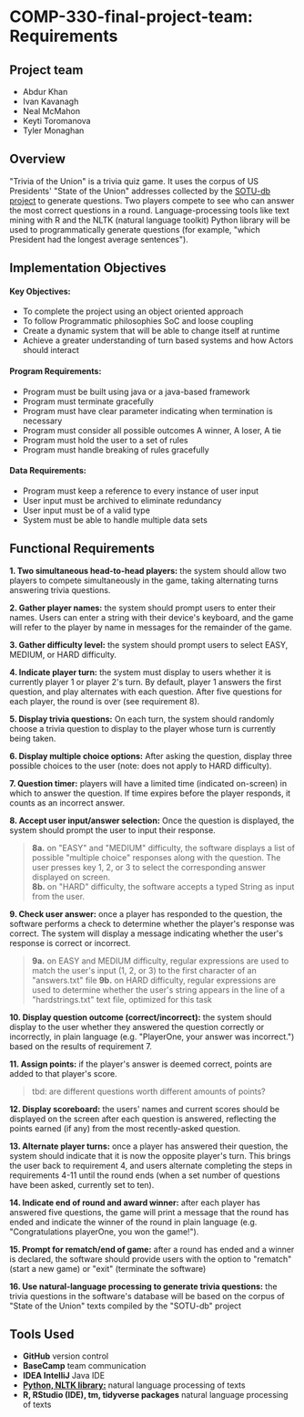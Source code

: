 # COMP-330-final-project-team: Requirements

## Project team
- Abdur Khan
- Ivan Kavanagh
- Neal McMahon
- Keyti Toromanova
- Tyler Monaghan

## Overview
"Trivia of the Union" is a trivia quiz game. It uses the corpus of US Presidents' "State of the Union" addresses collected by the [SOTU-db project](http://gitpages.sotu-db.com) to generate questions. Two players compete to see who can answer the most correct questions in a round. Language-processing tools like text mining with R and the NLTK (natural language toolkit) Python library will be used to programmatically generate questions (for example, "which President had the longest average sentences").
## Implementation Objectives
#### Key Objectives:
- To complete the project using an object oriented approach
- To follow Programmatic philosophies SoC and loose coupling
- Create a dynamic system that will be able to change itself at runtime
- Achieve a greater understanding of turn based systems and how Actors should interact

#### Program Requirements:
- Program must be built using java or a java-based framework
-	Program must terminate gracefully
-	Program must have clear parameter indicating when termination is necessary
-	Program must consider all possible outcomes A winner, A loser, A tie
-	Program must hold the user to a set of rules
-	Program must handle breaking of rules gracefully

#### Data Requirements:
-	Program must keep a reference to every instance of user input
-	User input must be archived to eliminate redundancy
-	User input must be of a valid type
-	System must be able to handle multiple data sets

## Functional Requirements
**1. Two simultaneous head-to-head players:** the system should allow two players to compete simultaneously in the game, taking alternating turns answering trivia questions.

**2. Gather player names:** the system should prompt users to enter their names. Users can enter a string with their device's keyboard, and the game will refer to the player by name in messages for the remainder of the game.

**3. Gather difficulty level:** the system should prompt users to select EASY, MEDIUM, or HARD difficulty.

**4. Indicate player turn:** the system must display to users whether it is currently player 1 or player 2's turn. By default, player 1 answers the first question, and play alternates with each question. After five questions for each player, the round is over (see requirement 8).

**5. Display trivia questions:** On each turn, the system should randomly choose a trivia question to display to the player whose turn is currently being taken.

**6. Display multiple choice options:** After asking the question, display three possible choices to the user (note: does not apply to HARD difficulty).

**7. Question timer:** players will have a limited time (indicated on-screen) in which to answer the question. If time expires before the player responds, it counts as an incorrect answer.

**8. Accept user input/answer selection:** Once the question is displayed, the system should prompt the user to input their response.
>**8a.** on "EASY" and "MEDIUM" difficulty, the software displays a list of possible "multiple choice" responses along with the question. The user presses key 1, 2, or 3 to select the corresponding answer displayed on screen. <br>
>**8b.** on "HARD" difficulty, the software accepts a typed String as input from the user.

**9. Check user answer:** once a player has responded to the question, the software performs a check to determine whether the player's response was correct. The system will display a message indicating whether the user's response is correct or incorrect.
>**9a.** on EASY and MEDIUM difficulty, regular expressions are used to match the user's input (1, 2, or 3) to the first character of an "answers.txt" file
>**9b.** on HARD difficulty, regular expressions are used to determine whether the user's string appears in the line of a "hardstrings.txt" text file, optimized for this task

**10. Display question outcome (correct/incorrect):** the system should display to the user whether they answered the question correctly or incorrectly, in plain language (e.g. "PlayerOne, your answer was incorrect.") based on the results of requirement 7.

**11. Assign points:** if the player's answer is deemed correct, points are added to that player's score.
>tbd: are different questions worth different amounts of points?

**12. Display scoreboard:** the users' names and current scores should be displayed on the screen after each question is answered, reflecting the points earned (if any) from the most recently-asked question.

**13. Alternate player turns:** once a player has answered their question, the system should indicate that it is now the opposite player's turn. This brings the user back to requirement 4, and users alternate completing the steps in requirements 4-11 until the round ends (when a set number of questions have been asked, currently set to ten).

**14. Indicate end of round and award winner:** after each player has answered five questions, the game will print a message that the round has ended and indicate the winner of the round in plain language (e.g. "Congratulations playerOne, you won the game!").

**15. Prompt for rematch/end of game:** after a round has ended and a winner is declared, the software should provide users with the option to "rematch" (start a new game) or "exit" (terminate the software)

**16. Use natural-language processing to generate trivia questions:** the trivia questions in the software's database will be based on the corpus of "State of the Union" texts compiled by the "SOTU-db" project

## Tools Used
- **GitHub** version control
- **BaseCamp** team communication
- **IDEA IntelliJ** Java IDE
- **[Python, NLTK library:](https://www.nltk.org/)** natural language processing of texts
- **R, RStudio (IDE), tm, tidyverse packages** natural language processing of texts
